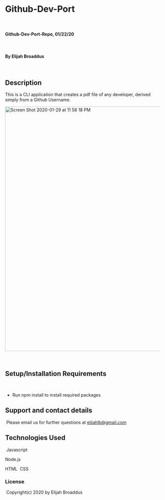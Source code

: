 # Github-Dev-Port
​
#### Github-Dev-Port-Repo, 01/22/20
​
#### By Elijah Broaddus
​
## Description
This is a CLI application that creates a pdf file of any developer, derived simply from a Github Username.

<img width="794" alt="Screen Shot 2020-01-29 at 11 58 18 PM" src="https://user-images.githubusercontent.com/50716060/73421346-85f2f600-42f3-11ea-8db8-89dbdd948182.png">

​
## Setup/Installation Requirements
​
* Run npm install to install required packages
​
​
## Support and contact details
​
Please email us for further questions at elijahlb@gmail.com
​
## Technologies Used
​
Javascript

Node.js 

HTML
​
CSS
​
### License
​
Copyright(c) 2020 by Elijah Broaddus
​
